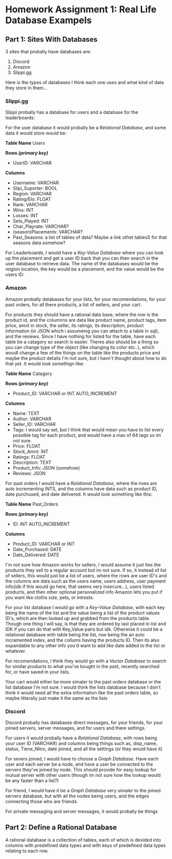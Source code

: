 # **Homework Assignment 1: Real Life Database Exampels**


## **Part 1: Sites With Databases**

3 sites that probally have databases are:
1. Discord
2. Amazon
3. Slippi.gg

Here is the types of databases I think each one uses and what kind of data they store in them...



### **Slippi.gg**

Slippi probally has a database for users and a database for the leaderboards:

For the user database it would probally be a *Relational Database*, and some data it would store would be:

**Table Name**
Users

**Rows *(primary key)***
- UserID: VARCHAR

**Columns**
- Username: VARCHAR
- Slipi_Suporter: BOOL
- Region: VARCHAR
- Rating/Elo: FLOAT
- Rank: VARCHAR
- Wins: INT
- Losses: INT
- Sets_Played: INT
- Char_Playrate: VARCHAR?
- (season)Placements: VARCHAR?
- Past_Seasons: a list of tables of data? Maybe a link othet tablesS for that seasons data somehow?


For Leaderboards, I would have a *Key-Value Database* where you can look up the placement and get a user ID back that you can then search in the user database to retrieve data. The name of the databases would be the reigion location, the key would be a placement, and the value would be the users ID:



### **Amazon**

Amazon probally databases for your lists, for your recomendations, for your past orders, for all there products, a list of sellers, and your cart.

For products they should have a rational data base, where the row is the product id, and the columnns are data like product name, product tags, item price, amnt in stock, the seller, its ratings, its description, product information (in JSON which i assumeing you can attach to a table in sql), and the reviews. Since I have nothing for listed for the table, have each table be a catagory so search is easier. Theres also should be a thing so you can change type of the object (like changing its color etc..), which woudl change a few of the things on the table like the products price and maybe the product details I'm not sure, but I havn't thought about how to do that yet. It would look somethign like:

**Table Name**
Catagory

**Rows *(primary key)***
- Product_ID: VARCHAR or INT AUTO_INCREMENT 

**Columns**
- Name: TEXT
- Author: VARCHAR
- Seller_ID: VARCHAR
- Tags: I would say set, but I think that would mean you have to list every possible tag for each product, and would have a max of 64 tags so im not sure.
- Price: FLOAT
- Stock_Amnt: INT
- Ratings: FLOAT
- Description: TEXT 
- Product_Info: JSON (somehow)
- Reviews: JSON


For past orders I would have a *Relational Database*, where the rows are auto incrementing INTS, and the columns have data such as product ID, date purchused, and date delivered. It would look something like this:

**Table Name**
Past_Orders

**Rows *(primary key)***
- ID: INT AUTO_INCREMENT

**Columns**
- Product_ID: VARCHAR or INT
- Date_Purchased: DATE
- Date_Delivered: DATE


I'm not sure how Amazon works for sellers, I would assume it just ties the products they sell to a regular account but im not sure. If so, it instead of list of sellers, this would just be a list of users, where the rows are user ID's and the columns are data such as the users name, users address, user payment info(idk if this would go here, that seems very insecure...), users listed products, and then other optional personalized info Amazon lets you put if you want like cloths size, pets, or intrests.


For your list database I would go with a *Key-Value Database*, with each key being the name of the list and the value being a list of the product values ID's, which are then looked up and grabbed from the products table. Though one thing I will say, is that they are ordered by last placed in list and IDK if you can do that with Key_Value pairs but idk. Otherwise it could be a relational database with table being the list, row being the an auto incramented index, and the collums having the products ID. Then its also expandable to any other info you'd want to add like date added to the list or whatever.


For recomendations, I think they would go with a *Vector Database* to search for similar products to what you've bought in the past, recently searched for, or have saved in your lists.


Your cart would either be more simaler to the past orders database or the list database I'm not sure. I would think the lists database because I don't think it would need all the extra information like the past orders table, so maybe litterally just make it the same as the lists



### **Discord**

Discord probally has databases direct messages, for your friends, for your joined servers, server messages, and for users and there settings.


For users it would probally have a *Relational Database*, with rows being your user ID (VARCHAR) and columns being things such as, disp_name, status, Tiene_Nitro, date joined, and all the settings (or they would have it)


For severs joined, I would have to choose a *Graph Database*. Have each user and each server be a node, and have a user be connected to the servers they've joined by node. This should provide for easy lookup for mutual server with other users (though im not sure how the lookup would be any faster than a list?)


For friend, I would have it be a *Graph Database* very simaler to the joined servers database, but with all the nodes being users, and the edges connecting those who are friends.


For private messaging and server messages, it would probally be things








## **Part 2: Define a Rational Database**

A rational database is a collection of tables, each of which is devided into columns with predefined data types and with keys of predefined data types relating to each row.
